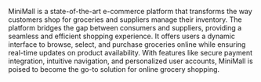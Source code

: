 MiniMall is a state-of-the-art e-commerce platform that transforms the way customers shop for
groceries and suppliers manage their inventory. The platform bridges the gap between
consumers and suppliers, providing a seamless and efficient shopping experience. It offers users
a dynamic interface to browse, select, and purchase groceries online while ensuring real-time
updates on product availability. With features like secure payment integration, intuitive
navigation, and personalized user accounts, MiniMall is poised to become the go-to solution for
online grocery shopping.
